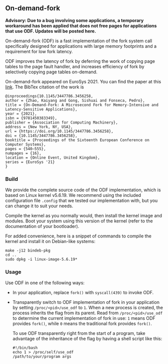 On-demand-fork
------------
**Advisory: Due to a bug involving some applications, a temporary workaround has been applied that does not free pages for applications that use ODF. Updates will be posted here.**

On-demand-fork (ODF) is a fast implementation of the fork system call specifically designed for applications with large memory footprints and a requirement for low fork latency. 

ODF improves the latency of fork by deferring the work of copying page tables to the page fault handler, and increases efficiency of fork by selectively copying page tables on-demand. 

On-demand-fork appeared on EuroSys 2021. You can find the paper at this [link](https://doi.org/10.1145/3447786.3456258). The BibTex citation of the work is
```
@inproceedings{10.1145/3447786.3456258,
author = {Zhao, Kaiyang and Gong, Sishuai and Fonseca, Pedro},
title = {On-Demand-Fork: A Microsecond Fork for Memory-Intensive and Latency-Sensitive Applications},
year = {2021},
isbn = {9781450383349},
publisher = {Association for Computing Machinery},
address = {New York, NY, USA},
url = {https://doi.org/10.1145/3447786.3456258},
doi = {10.1145/3447786.3456258},
booktitle = {Proceedings of the Sixteenth European Conference on Computer Systems},
pages = {540–555},
numpages = {16},
location = {Online Event, United Kingdom},
series = {EuroSys '21}
}
```

### Build
We provide the complete source code of the ODF implementation, which is based on Linux kernel v5.6.19. We recommend using the included configuration file `.config` that we tested our implementation with, but you can change it to suit your needs. 

Compile the kernel as you normally would, then install the kernel image and modules. Boot your system using this version of the kernel (refer to the documentation of your bootloader).

For added convenience, here is a snippet of commands to compile the kernel and install it on Debian-like systems:
```
make -j12 bindeb-pkg
cd ..
sudo dpkg -i linux-image-5.6.19*
```

### Usage
Use ODF in one of the following ways:

- In your application, replace `fork()` with `syscall(439)` to invoke ODF.

- Transparently switch to ODF implementation of fork in your application by setting `/proc/<pid>/use_odf` to `1`. When a new process is created, the process inherits the flag from its parent. Read from `/proc/<pid>/use_odf` to determine the current implementation of fork in use: `1` means ODF provides `fork()`, while `0` means the traditional fork  provides `fork()`.

    To use ODF transparently right from the start of a program, take advantage of the inheritance of the flag by having a shell script like this:
    ```
    #!/bin/bash
    echo 1 > /proc/self/use_odf
    /path/to/your/program args
    ```
